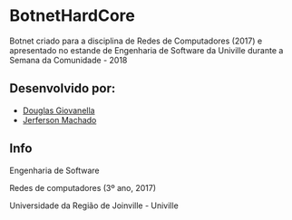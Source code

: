 # BotnetHardCore

Botnet criado para a disciplina de Redes de Computadores (2017) e apresentado no estande de Engenharia de Software da Univille durante a Semana da Comunidade - 2018

## Desenvolvido por:

- [Douglas Giovanella](https://github.com/douglasgiovanella)
- [Jerferson Machado](https://github.com/Jefersonnnn)

## Info

Engenharia de Software

Redes de computadores (3º ano, 2017)

Universidade da Região de Joinville - Univille
